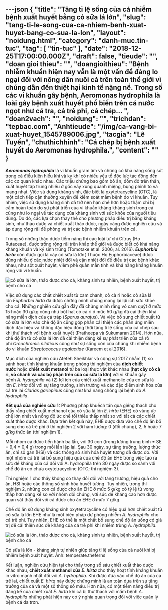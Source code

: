 ---json
{
    "title": "Tăng tỉ lệ sống của cá nhiễm bệnh xuất huyết bằng cỏ sữa lá lớn",
    "slug": "tang-ti-le-song-cua-ca-nhiem-benh-xuat-huyet-bang-co-sua-la-lon",
    "layout": "noidung.html",
    "category": "danh-muc.tin-tuc",
    "tag": [
        "tin-tuc"
    ],
    "date": "2018-12-25T17:00:00.000Z",
    "draft": false,
    "tieude": "",
    "doan gioi thieu": "",
    "doangioithieu": "Bệnh nhiễm khuẩn hiện nay vẫn là một vấn đề đáng lo ngại đối với nông dân nuôi cá trên toàn thế giới vì chúng dẫn đến thiệt hại kinh tế nặng nề. Trong số các vi khuẩn gây bệnh, Aeromonas hydrophila là loài gây bệnh xuất huyết phổ biến trên cá nước ngọt như cá tra, cá trê phi, cá chép... ",
    "doan2vach": "",
    "noidung": "",
    "trichdan": "tepbac.com",
    "Anhtieude": "/img/ca-vang-bi-xuat-huyet_1545789006.jpg",
    "tacgia": "Lê Tuyến",
    "chuthichhinh": "Cá chép bị bệnh xuất huyết do Aeromonas hydrophila.",
    "__content__": ""
}
---
<p><em><strong>Aeromonas hydrophila</strong></em>&nbsp;l&agrave; vi khuẩn gram &acirc;m v&agrave; ch&uacute;ng c&oacute; khả năng sống s&oacute;t trong cả điều kiện hiếu kh&iacute; v&agrave; kỵ kh&iacute; c&oacute; nhiều yếu tố độc lực t&aacute;c động đến c&aacute;c cơ quan kh&aacute;c nhau. C&aacute;c triệu chứng bao gồm bỏ ăn, đốm đỏ tr&ecirc;n th&acirc;n, xuất huyết tập trung nhiều ở gốc v&acirc;y xung quanh miệng, bụng ph&igrave;nh to v&agrave; mang nhạt. Việc sử dụng kh&aacute;ng sinh, đặc biệt l&agrave; oxytetracycline (OTC), l&agrave; một c&aacute;ch tiếp cận thường xuy&ecirc;n để kiểm so&aacute;t mầm bệnh do vi khuẩn. Tuy nhi&ecirc;n, việc sử dụng kh&aacute;ng sinh đ&atilde; trở n&ecirc;n hạn chế hơn hoặc thậm ch&iacute; bị cấm ho&agrave;n to&agrave;n do sự ph&aacute;t triển của vi khuẩn kh&aacute;ng kh&aacute;ng sinh trong c&aacute; cũng như lo ngại về t&aacute;c dụng của kh&aacute;ng sinh với sức khỏe của người ti&ecirc;u d&ugrave;ng. Do đ&oacute;, c&aacute;c lựa chọn thay thế cho phương ph&aacute;p điều trị bằng kh&aacute;ng sinh, như thảo dược v&agrave; chiết xuất thảo dược, ng&agrave;y c&agrave;ng được nghi&ecirc;n cứu v&agrave; &aacute;p dụng rộng r&atilde;i để ph&ograve;ng v&agrave; trị c&aacute;c bệnh nhiễm khuẩn tr&ecirc;n c&aacute;.</p>

<p>Trong số những thảo dược tiềm năng th&igrave; c&aacute;c lo&agrave;i từ chi Citrus (Họ Rutaceae), được trồng rộng r&atilde;i tr&ecirc;n khắp thế giới v&agrave; được biết c&oacute; khả năng kh&aacute;ng khuẩn v&agrave; k&yacute; sinh tr&ugrave;ng (Tomotake et al. 2006; al. 2016).&nbsp;<em><strong>Euphorbia hirta</strong></em>&nbsp;c&ograve;n được gọi l&agrave; c&acirc;y cỏ sữa l&aacute; lớn( Thuộc Họ Euphorbiaceae) được d&ugrave;ng nhiều ở c&aacute;c nước nhiệt đới v&agrave; cận nhiệt đới để điều trị c&aacute;c bệnh kh&aacute;c nhau, như sốt xuất huyết, vi&ecirc;m phế quản m&atilde;n t&iacute;nh v&agrave; khả năng kh&aacute;ng khuẩn rộng với vi khuẩn.</p>

<p><img alt="cỏ sữa lá lớn, thảo dược cho cá, kháng sinh tự nhiên, bệnh xuất huyết, trị bệnh cho cá" src="https://tepbac.com/upload/images/2018/12/co-sua-la-lon_1545788595.jpg" title="cỏ sữa lá lớn, thảo dược cho cá, kháng sinh tự nhiên, bệnh xuất huyết, trị bệnh cho cá" /></p>

<p>Việc sử dụng c&aacute;c chất chiết xuất từ cam chanh, cỏ c&agrave; ri hoặc cỏ sữa l&aacute; lớn&nbsp;<em>Euphorbia hirta</em>&nbsp;đ&atilde; được chứng minh ch&uacute;ng mang lại lợi &iacute;ch sức khỏe cho c&aacute;. Những nghi&ecirc;n cứu gần đ&acirc;y đ&atilde; chứng minh rằng vỏ cam qu&yacute;t ở mức 15 hoặc 30 g/kg cũng như bột hạt cỏ c&agrave; ri ở mức 50 g/kg đ&atilde; cải thiện khả năng miễn dịch của c&aacute; tr&aacute;p (<em>Sparus auratus</em>). V&agrave; việc bổ sung chiết xuất từ cỏ sữa l&aacute; lớn v&agrave;o chế độ ăn cũng g&oacute;p phần cải thiện c&aacute;c phản ứng miễn dịch đặc hiệu v&agrave; kh&ocirc;ng đặc hiệu đồng thời tăng tỉ lệ sống của c&aacute; ch&eacute;p sau khi thử th&aacute;ch với bệnh xuất huyết (Pratheepa v&agrave; Sukumaran 2014). Hơn nữa, chế độ ăn từ cỏ sữa l&aacute; lớn đ&atilde; cải thiện đ&aacute;ng kể sự ph&aacute;t triển của c&aacute; r&ocirc; phi&nbsp;<em>Oreochromis niloticus</em>&nbsp;cũng như sự sống c&ograve;n của ch&uacute;ng khi nhiễm bệnh do vi khuẩn&nbsp;<em>Streptococcus agalactiae</em>&nbsp;(Kareem et al.2016).</p>

<p>Mục đ&iacute;ch của nghi&ecirc;n cứu&nbsp;Atefeh Sheikhlar v&agrave; cộng sự 2017 nhằm (1) so s&aacute;nh hoạt t&iacute;nh kh&aacute;ng khuẩn trong ph&ograve;ng th&iacute; nghiệm của&nbsp;<strong>dịch chiết nước</strong>&nbsp;hoặc&nbsp;<strong>chiết xuất metanol</strong>&nbsp;từ ba loại thực vật kh&aacute;c nhau (<strong>hạt c&acirc;y cỏ c&agrave; ri, vỏ chanh v&agrave; c&aacute;c bộ phận tr&ecirc;n của cỏ sữa l&aacute; lớn)</strong>&nbsp;với vi khuẩn g&acirc;y bệnh&nbsp;<em>A. hydrophila</em>&nbsp;v&agrave; (2) lợi &iacute;ch của chiết xuất methanolic của cỏ sữa l&aacute; lớn&nbsp;<em>E. hirta</em>&nbsp;đối với sự tăng trưởng, sinh trưởng v&agrave; c&aacute;c đặc điểm sinh h&oacute;a của c&aacute; tr&ecirc; lai<em>&nbsp;Clarias gariepinus</em>&nbsp;cũng như khả năng chống lại bệnh do&nbsp;<em>A. hydrophila</em>.</p>

<p><strong>Kết quả của nghi&ecirc;n cứu 1:</strong>&nbsp;Phương ph&aacute;p khuếch t&aacute;n qua giếng thạch cho thấy rằng chiết xuất methanol của cỏ sữa l&aacute; lớn&nbsp;<em>E. hirta</em>&nbsp;(EHE) c&oacute; v&ugrave;ng ức chế lớn nhất v&agrave; nồng độ ức chế tối thiểu thấp nhất so với tất cả c&aacute;c chiết xuất thảo dược kh&aacute;c. Dựa tr&ecirc;n kết quả n&agrave;y, EHE được đưa v&agrave;o chế độ ăn bổ sung cho c&aacute; tr&ecirc; phi ở th&iacute; nghiệm 2 với h&agrave;m lượng: 0 (đối chứng), 2, 5 hoặc 7 g/kg thức ăn (th&iacute; nghiệm 1).</p>

<p>Mỗi nh&oacute;m c&aacute; được tiến h&agrave;nh ba lần, với 30 con (trọng lượng trung b&igrave;nh &plusmn; SE = 9,4 &plusmn; 0,4 g) trong mỗi lần lặp lại. Sau 30 ng&agrave;y, sự tăng trưởng, lượng thức ăn, chỉ số gan (HSI) v&agrave; c&aacute;c th&ocirc;ng số sinh h&oacute;a huyết tương đ&atilde; được đo. Với một nh&oacute;m c&aacute; tr&ecirc; lai bổ sung hiệu quả của chế độ ăn EHE trong việc tạo ra sức đề kh&aacute;ng của c&aacute; đối với A. hydrophila tr&ecirc;n 30 ng&agrave;y được so s&aacute;nh với chế độ ăn c&oacute; chứa oxytetracycline (OTC; th&iacute; nghiệm 3).&nbsp;</p>

<p>Th&iacute; nghiệm 1 cho thấy kh&ocirc;ng c&oacute; thay đổi đối với tăng trưởng, hiệu quả cho ăn, HSI hoặc c&aacute;c th&ocirc;ng số sinh h&oacute;a huyết tương. Tuy nhi&ecirc;n, trong th&iacute; nghiệm 2, những con c&aacute; được cho ăn EHE ở mức 5 g/kg c&oacute; tỷ lệ tử vong thấp hơn đ&aacute;ng kể so với nh&oacute;m đối chứng, với sức đề kh&aacute;ng cao hơn được quan s&aacute;t thấy đối với c&aacute; được cho ăn EHE ở mức 7 g/kg.</p>

<p>Chế độ ăn sử dụng kh&aacute;ng sinh oxytetracycline c&oacute; hiệu quả hơn chiết xuất từ cỏ sữa l&aacute; lớn EHE&nbsp;như l&agrave; một biện ph&aacute;p dự ph&ograve;ng nhiễm&nbsp;<em>A. hydrophila</em>&nbsp;cho c&aacute; tr&ecirc; phi. Tuy nhi&ecirc;n, EHE c&oacute; thể l&agrave; một chất bổ sung chế độ ăn uống c&oacute; gi&aacute; trị để cải thiện sức đề kh&aacute;ng của c&aacute; tr&ecirc; phi khi nhiễm tr&ugrave;ng&nbsp;<em>A. hydrophila</em>.</p>

<p><img alt="cỏ sữa lá lớn, thảo dược cho cá, kháng sinh tự nhiên, bệnh xuất huyết, trị bệnh cho cá" src="https://tepbac.com/upload/images/2018/12/tha-duoc-thuy-san_1545788918.jpg" title="cỏ sữa lá lớn, thảo dược cho cá, kháng sinh tự nhiên, bệnh xuất huyết, trị bệnh cho cá" /></p>

<p>Cỏ sữa l&aacute; lớn - kh&aacute;ng sinh tự nhi&ecirc;n gi&uacute;p tăng tỉ lệ sống của c&aacute; nu&ocirc;i khi bị nhiễm bệnh xuất huyết. Ảnh:&nbsp;temperate.theferns</p>

<p>Kết luận, nghi&ecirc;n cứu hiện tại cho thấy trong số s&aacute;u chiết xuất thảo dược kh&aacute;c nhau,&nbsp;<strong>chiết xuất methanol của&nbsp;<em>E. hirta</em>&nbsp;</strong>cho thấy hoạt t&iacute;nh kh&aacute;ng khuẩn in vitro mạnh nhất đối với&nbsp;<em>A. hydrophila</em>. Khi được đưa v&agrave;o chế độ ăn của c&aacute; tr&ecirc; lai, chiết xuất&nbsp;<em>E. hirta</em>&nbsp;n&agrave;y được chứng minh l&agrave; an to&agrave;n dựa tr&ecirc;n sự tăng trưởng của c&aacute; v&agrave; một số th&ocirc;ng số m&aacute;u. Hơn nữa, c&oacute; một tiềm năng điều trị đ&aacute;ng kể của chiết xuất&nbsp;<em>E. hirta</em>&nbsp;khi c&aacute; bị thử th&aacute;ch với mầm bệnh<em>&nbsp;A. hydrophila</em>&nbsp;những ph&aacute;t hiện n&agrave;y c&oacute; &yacute; nghĩa quan trọng đối với việc quản l&yacute; bệnh c&aacute; da trơn.</p>
